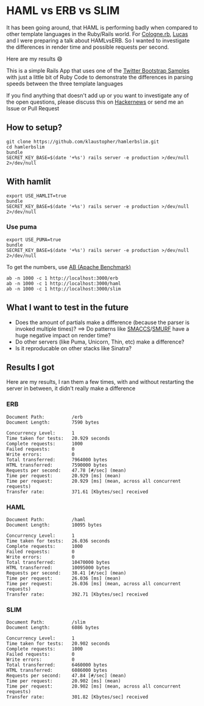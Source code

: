 # HAML vs ERB vs SLIM

It has been going around, that HAML is performing badly when compared to other template languages in the Ruby/Rails world. For [Cologne.rb](http://www.colognerb.de), [Lucas](https://github.com/moonglum) and I were preparing a talk about HAMLvsERB. So I wanted to investigate the differences in render time and possible requests per second.

Here are my results :smile:

This is a simple Rails App that uses one of the [Twitter Bootstrap Samples](http://twitter.github.com/bootstrap/examples/fluid.html) with just a little bit of Ruby Code to demonstrate the differences in parsing speeds between the three template languages

If you find anything that doesn't add up or you want to investigate any of the open questions, please discuss this on [Hackernews](http://news.ycombinator.com/item?id=4663724) or send me an Issue or Pull Request



## How to setup?
```
git clone https://github.com/klaustopher/hamlerbslim.git
cd hamlerbslim
bundle
SECRET_KEY_BASE=$(date '+%s') rails server -e production >/dev/null 2>/dev/null
```

## With hamlit
```
export USE_HAMLIT=true
bundle
SECRET_KEY_BASE=$(date '+%s') rails server -e production >/dev/null 2>/dev/null
```

### Use puma
```
export USE_PUMA=true
bundle
SECRET_KEY_BASE=$(date '+%s') rails server -e production >/dev/null 2>/dev/null
```

To get the numbers, use [AB (Apache Benchmark)](http://httpd.apache.org/docs/2.2/programs/ab.html)

```
ab -n 1000 -c 1 http://localhost:3000/erb
ab -n 1000 -c 1 http://localhost:3000/haml
ab -n 1000 -c 1 http://localhost:3000/slim
```

## What I want to test in the future
* Does the amount of partials make a difference (because the parser is invoked multiple times)? ==> Do patterns like [SMACCS](http://smacss.com/)/[SMURF](https://github.com/railslove/smurfville#smurf-philosophy) have a huge negative impact on render time?
* Do other servers (like Puma, Unicorn, Thin, etc) make a difference?
* Is it reproducable on other stacks like Sinatra?

## Results I got

Here are my results, I ran them a few times, with and without restarting the server in between, it didn't really make a difference

### ERB
```
Document Path:          /erb
Document Length:        7590 bytes

Concurrency Level:      1
Time taken for tests:   20.929 seconds
Complete requests:      1000
Failed requests:        0
Write errors:           0
Total transferred:      7964000 bytes
HTML transferred:       7590000 bytes
Requests per second:    47.78 [#/sec] (mean)
Time per request:       20.929 [ms] (mean)
Time per request:       20.929 [ms] (mean, across all concurrent requests)
Transfer rate:          371.61 [Kbytes/sec] received
```

### HAML
```
Document Path:          /haml
Document Length:        10095 bytes

Concurrency Level:      1
Time taken for tests:   26.036 seconds
Complete requests:      1000
Failed requests:        0
Write errors:           0
Total transferred:      10470000 bytes
HTML transferred:       10095000 bytes
Requests per second:    38.41 [#/sec] (mean)
Time per request:       26.036 [ms] (mean)
Time per request:       26.036 [ms] (mean, across all concurrent requests)
Transfer rate:          392.71 [Kbytes/sec] received
```

### SLIM
```
Document Path:          /slim
Document Length:        6086 bytes

Concurrency Level:      1
Time taken for tests:   20.902 seconds
Complete requests:      1000
Failed requests:        0
Write errors:           0
Total transferred:      6460000 bytes
HTML transferred:       6086000 bytes
Requests per second:    47.84 [#/sec] (mean)
Time per request:       20.902 [ms] (mean)
Time per request:       20.902 [ms] (mean, across all concurrent requests)
Transfer rate:          301.82 [Kbytes/sec] received
```















